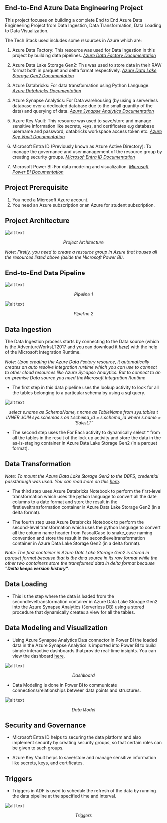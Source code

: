 ## End-to-End Azure Data Engineering Project

This project focuses on building a complete End to End Azure Data Engineering Project from Data Ingestion, Data Transformation, Data Loading to Data Visualization.

The Tech Stack used includes some resources in Azure which are:

1. Azure Data Factory: This resource was used for Data Ingestion in this project by building data pipelines. [*Azure Data Factory Documentation*](https://learn.microsoft.com/en-us/azure/data-factory/)

2. Azure Data Lake Storage Gen2: This was used to store data in their RAW format both in parquet and delta format respectively. [*Azure Data Lake Storage Gen2 Documentation*](https://learn.microsoft.com/en-us/azure/storage/blobs/data-lake-storage-introduction)

3. Azure Databricks: For data transformation using Python Language. [*Azure Databricks Documentation*](https://learn.microsoft.com/en-us/azure/databricks/)

4. Azure Synapse Analytics: For Data warehousing (by using a serverless database over a dedicated database due to the small quantity of the data) and querying of data. [*Azure Synapse Analytics Documentation*](https://learn.microsoft.com/en-us/azure/synapse-analytics/)

5. Azure Key Vault: This resource was used to save/store and manage sensitive information like secrets, keys, and certificates e.g database username and password, databricks workspace access token etc. [*Azure Key Vault Documentation*](https://learn.microsoft.com/en-us/azure/key-vault/)

6. Microsoft Entra ID (Previously known as Azure Active Directory): To manage the governance and user management of the resource group by creating security groups. [*Microsoft Entra ID Documentation*](https://learn.microsoft.com/en-us/entra/identity/)

7. Microsoft Power BI: For data modeling and visualization. [*Microsoft Power BI Documentation*](https://learn.microsoft.com/en-us/power-bi/)

## Project Prerequisite
1. You need a Microsoft Azure account.
2. You need an Azure subscription or an Azure for student subscription.

## Project Architecture
![alt text](Images/architecture.png)
<p align="center"><em>Project Architecture</em></p>

*Note: Firstly, you need to create a resource group in Azure that houses all the resources listed above (aside the Microsoft Power BI).*

## End-to-End Data Pipeline

![alt text](images/Pipeline1.png)
<p align="center"><em>Pipeline 1</em></p>


![alt text](images/Pipeline2.png)
<p align="center"><em>Pipeline 2</em></p>

## Data Ingestion
The Data Ingestion process starts by connecting to the Data source (which is the AdventureWorksLT2017 and you can download it [*here*](https://learn.microsoft.com/en-us/sql/samples/adventureworks-install-configure?view=sql-server-ver16&tabs=ssms)) with the help of the Microsoft Integration Runtime.

*Note: Upon creating the Azure Data Factory resource, it automatically creates an auto resolve integration runtime which you can use to connect to other cloud resources like Azure Synapse Analytics. But to connect to an on-premise Data source you need the Microsoft Integration Runtime*

- The first step in this data pipeline uses the lookup activity to look for all the tables belonging to a particular schema by using a sql query.

![alt text](images/lookupscript.png)
<p align="center"><em>select s.name as SchemaName, t.name as TableName from sys.tables t INNER JOIN sys.schemas s on t.schema_id = s.schema_id where s.name = ‘SalesLT’</em></p>

- The second step uses the For Each activity to dynamically select * from all the tables in the result of the look up activity and store the data in the as-is-staging container in Azure Data Lake Storage Gen2 (in a parquet format).

## Data Transformation
*Note: To mount the Azure Data Lake Storage Gen2 to the DBFS, credential passthrough was used. You can read more on this [here](https://learn.microsoft.com/en-us/azure/databricks/archive/credential-passthrough/adls-passthrough).*

- The third step uses Azure Databricks Notebook to perform the first-level transformation which uses the python language to convert all the date columns to a date format and store the result in the firstleveltransformation container in Azure Data Lake Storage Gen2 (in a delta format).

- The fourth step uses Azure Databricks Notebook to perform the second-level transformation which uses the python language to convert all the column name header from PascalCase to snake_case naming convention and store the result in the secondleveltransformation container in Azure Data Lake Storage Gen2 (in a delta format).

*Note: The first container in Azure Data Lake Storage Gen2 is stored in parquet format because that is the data source in its raw format while the other two containers store the transformed data in delta format because **"Delta keeps version history"***.


## Data Loading
- This is the step where the data is loaded from the secondleveltransformation container in Azure Data Lake Storage Gen2 into the Azure Synapse Analytics (Serverless DB) using a stored procedure that dynamically creates a view for all the tables.

## Data Modeling and Visualization
- Using Azure Synapse Analytics Data connector in Power BI the loaded data in the Azure Synapse Analytics is imported into Power BI to build simple interactive dashboards that provide real-time insights. You can view the dashboard [here](https://app.powerbi.com/view?r=eyJrIjoiOTUxYzZiZWMtYjViMS00NzkwLTk1YTQtMjFjZjQ2YTgwYjMzIiwidCI6IjBiMjFjNDRjLWI1ZDAtNDE1MS04OTI5LTNkZjc0Nzg2OTA0NiJ9).

![alt text](images/dashboardviz.png)
<p align="center"><em>Dashboard</em></p>

- Data Modeling is done in Power BI to communicate connections/relationships between data points and structures.

![alt text](images/DataModel.png)
<p align="center"><em>Data Model</em></p>

## Security and Governance
- Microsoft Entra ID helps to securing the data platform and also implement security by creating security groups, so that certain roles can be given to such groups.

- Azure Key Vault helps to save/store and manage sensitive information like secrets, keys, and certificates.

## Triggers
- Triggers in ADF is used to schedule the refresh of the data by running the data pipeline at the specified time and interval.

![alt text](images/Triggers.png)
<p align="center"><em>Triggers</em></p>
